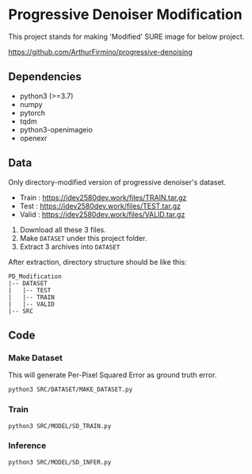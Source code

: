 # Progressive Denoiser Modification
This project stands for making 'Modified' SURE image for below project.

https://github.com/ArthurFirmino/progressive-denoising

## Dependencies
- python3 (>=3.7)
- numpy
- pytorch
- tqdm
- python3-openimageio
- openexr

## Data
Only directory-modified version of progressive denoiser's dataset.
- Train : https://idev2580dev.work/files/TRAIN.tar.gz
- Test : https://idev2580dev.work/files/TEST.tar.gz
- Valid : https://idev2580dev.work/files/VALID.tar.gz

1. Download all these 3 files.
2. Make `DATASET` under this project folder.
3. Extract 3 archives into `DATASET`

After extraction, directory structure should be like this:
```
PD_Modification
|-- DATASET
|   |-- TEST
|   |-- TRAIN
|   |-- VALID
|-- SRC
```


## Code
### Make Dataset
This will generate Per-Pixel Squared Error as ground truth error.
```
python3 SRC/DATASET/MAKE_DATASET.py
```
### Train
```
python3 SRC/MODEL/SD_TRAIN.py
```
### Inference
```
python3 SRC/MODEL/SD_INFER.py
```
